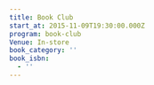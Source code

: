 ```yaml
---
title: Book Club
start_at: 2015-11-09T19:30:00.000Z
program: book-club
Venue: In-store
book_category: ''
book_isbn:
  - ''
---
```

